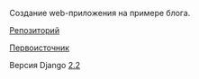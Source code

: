 Создание web-приложения на примере блога.

[Репозиторий](https://github.com/PinkDeer/blogdjango)

[Первоисточник](https://www.youtube.com/channel/UCD5_waDcGBhof9xuA1qovTQ)

Версия Django [2.2](https://docs.djangoproject.com/en/2.2/)
